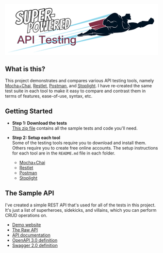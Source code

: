 [![Super-Powered API Testing](Images/Title-Banner.png)](http://bigstickcarpet.com/super-powered-api-testing)

What is this?
--------------------------
This project demonstrates and compares various API testing tools, namely [Mocha+Chai](./Mocha-Chai/), [Restlet](./Restlet/), [Postman](./Postman/), and [Stoplight](./Stoplight/). I have re-created the same test suite in each tool to make it easy to compare and contrast them in terms of features, ease-of-use, syntax, etc.


Getting Started
--------------------------
- **Step 1: Download the tests**<br>
[This zip file](https://github.com/BigstickCarpet/super-powered-api-testing/archive/master.zip) contains all the sample tests and code you'll need.

- **Step 2: Setup each tool**<br>
Some of the testing tools require you to download and install them. Others require you to create free online accounts.  The setup instructions for each tool are in the `README.md` file in each folder.

    - [Mocha+Chai](./Mocha-Chai/)
    - [Restlet](./Restlet/)
    - [Postman](./Postman/)
    - [Stoplight](./Stoplight/)


The Sample API
--------------------------
I've created a simple REST API that's used for all of the tests in this project.  It's just a list of superheroes, sidekicks, and villains, which you can perform CRUD operations on.

- [Demo website](http://heroes.bigstickcarpet.com/)
- [The Raw API](https://api.heroes.bigstickcarpet.com/)
- [API documentation]()
- [OpenAPI 3.0 definition](https://api.heroes.bigstickcarpet.com/schema)
- [Swagger 2.0 definition](https://api.heroes.bigstickcarpet.com/schema?accept=application/openapi+json;version=2.0)

